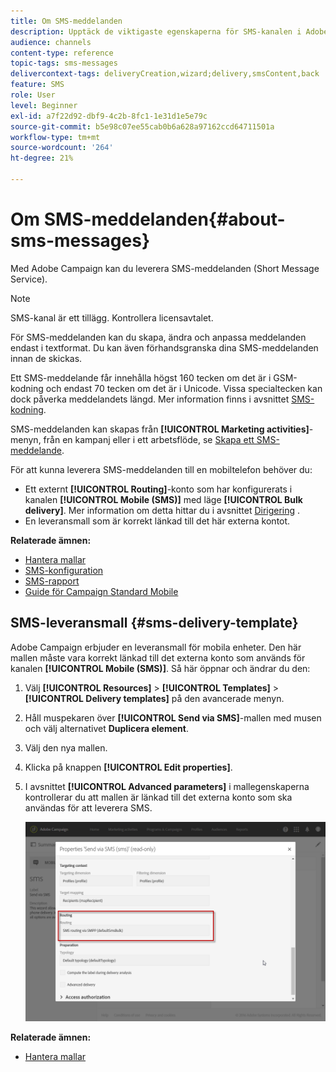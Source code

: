 ```yaml
---
title: Om SMS-meddelanden
description: Upptäck de viktigaste egenskaperna för SMS-kanalen i Adobe Campaign.
audience: channels
content-type: reference
topic-tags: sms-messages
delivercontext-tags: deliveryCreation,wizard;delivery,smsContent,back
feature: SMS
role: User
level: Beginner
exl-id: a7f22d92-dbf9-4c2b-8fc1-1e31d1e5e79c
source-git-commit: b5e98c07ee55cab0b6a628a97162ccd64711501a
workflow-type: tm+mt
source-wordcount: '264'
ht-degree: 21%

---
```


# Om SMS-meddelanden{#about-sms-messages}

Med Adobe Campaign kan du leverera SMS-meddelanden (Short Message Service).

>[!NOTE]
>
>SMS-kanal är ett tillägg. Kontrollera licensavtalet.

För SMS-meddelanden kan du skapa, ändra och anpassa meddelanden endast i textformat. Du kan även förhandsgranska dina SMS-meddelanden innan de skickas.

Ett SMS-meddelande får innehålla högst 160 tecken om det är i GSM-kodning och endast 70 tecken om det är i Unicode. Vissa specialtecken kan dock påverka meddelandets längd. Mer information finns i avsnittet [SMS-kodning](../../administration/using/configuring-sms-channel.md#sms-encoding--length-and-transliteration).

SMS-meddelanden kan skapas från **[!UICONTROL Marketing activities]**-menyn, från en kampanj eller i ett arbetsflöde, se [Skapa ett SMS-meddelande](../../channels/using/creating-an-sms-message.md).

För att kunna leverera SMS-meddelanden till en mobiltelefon behöver du:

* Ett externt **[!UICONTROL Routing]**-konto som har konfigurerats i kanalen **[!UICONTROL Mobile (SMS)]** med läge **[!UICONTROL Bulk delivery]**. Mer information om detta hittar du i avsnittet [Dirigering](../../administration/using/configuring-sms-channel.md#defining-an-sms-routing) .
* En leveransmall som är korrekt länkad till det här externa kontot.

**Relaterade ämnen:**

* [Hantera mallar](../../start/using/marketing-activity-templates.md)
* [SMS-konfiguration](../../administration/using/configuring-sms-channel.md#defining-an-sms-routing)
* [SMS-rapport](../../reporting/using/sms-report.md)
* [Guide för Campaign Standard Mobile](../../channels/using/get-started-communication-channels.md)

## SMS-leveransmall {#sms-delivery-template}

Adobe Campaign erbjuder en leveransmall för mobila enheter. Den här mallen måste vara korrekt länkad till det externa konto som används för kanalen **[!UICONTROL Mobile (SMS)]**. Så här öppnar och ändrar du den:

1. Välj **[!UICONTROL Resources]** > **[!UICONTROL Templates]** > **[!UICONTROL Delivery templates]** på den avancerade menyn.
1. Håll muspekaren över **[!UICONTROL Send via SMS]**-mallen med musen och välj alternativet **Duplicera element**.
1. Välj den nya mallen.
1. Klicka på knappen **[!UICONTROL Edit properties]**.
1. I avsnittet **[!UICONTROL Advanced parameters]** i mallegenskaperna kontrollerar du att mallen är länkad till det externa konto som ska användas för att leverera SMS.

   ![](assets/sms_template.png)

**Relaterade ämnen:**

* [Hantera mallar](../../start/using/marketing-activity-templates.md)
